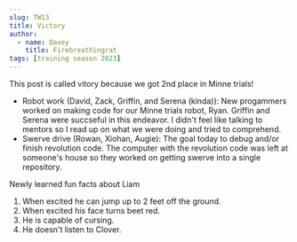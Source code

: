 ```yaml
---
slug: TW13
title: Victory
author:
  - name: Davey
    title: Firebreathingrat
tags: [training season 2023]
---
```

This post is called vitory because we got 2nd place in Minne trials! 

* Robot work (David, Zack, Griffin, and Serena (kinda)): New progammers worked on making code for our Minne trials robot, Ryan. Griffin and Serena were succseful in this endeavor. I didn't feel like talking to mentors so I read up on what we were doing and tried to comprehend.
* Swerve drive (Rowan, Xiohan, Augie): The goal today to debug and/or finish revolution code. The computer with the revolution code was left at someone's house so they worked on getting swerve into a single repository.

Newly learned fun facts about Liam 
1. When excited he can jump up to 2 feet off the ground.
2. When excited his face turns beet red.
3. He is capable of cursing.
4. He doesn't listen to Clover. 